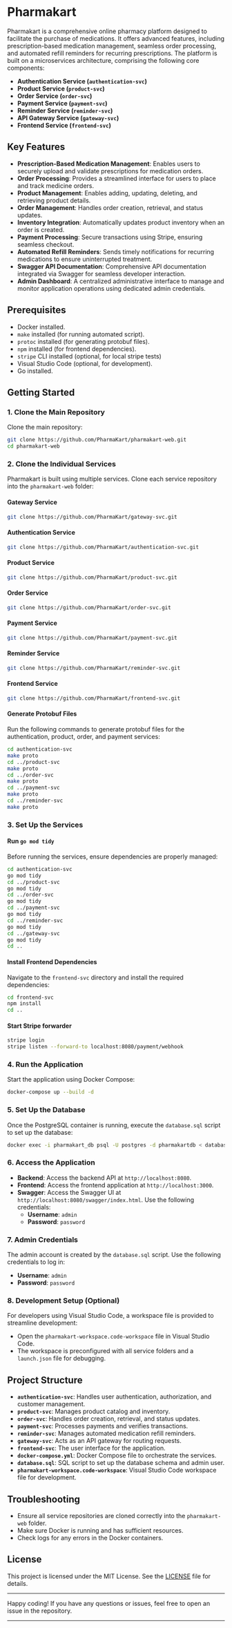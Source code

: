 # Pharmakart

Pharmakart is a comprehensive online pharmacy platform designed to facilitate the purchase of medications. It offers advanced features, including prescription-based medication management, seamless order processing, and automated refill reminders for recurring prescriptions. The platform is built on a microservices architecture, comprising the following core components:

- **Authentication Service (`authentication-svc`)**
- **Product Service (`product-svc`)**
- **Order Service (`order-svc`)**
- **Payment Service (`payment-svc`)**
- **Reminder Service (`reminder-svc`)**
- **API Gateway Service (`gateway-svc`)**
- **Frontend Service (`frontend-svc`)**

## Key Features
- **Prescription-Based Medication Management**: Enables users to securely upload and validate prescriptions for medication orders.
- **Order Processing**: Provides a streamlined interface for users to place and track medicine orders.
- **Product Management**: Enables adding, updating, deleting, and retrieving product details.
- **Order Management**: Handles order creation, retrieval, and status updates.
- **Inventory Integration**: Automatically updates product inventory when an order is created.
- **Payment Processing**: Secure transactions using Stripe, ensuring seamless checkout.
- **Automated Refill Reminders**: Sends timely notifications for recurring medications to ensure uninterrupted treatment.
- **Swagger API Documentation**: Comprehensive API documentation integrated via Swagger for seamless developer interaction.
- **Admin Dashboard**: A centralized administrative interface to manage and monitor application operations using dedicated admin credentials.

## Prerequisites
- Docker installed.
- `make` installed (for running automated script).
- `protoc` installed (for generating protobuf files).
- `npm` installed (for frontend dependencies).
- `stripe` CLI installed (optional, for local stripe tests)
- Visual Studio Code (optional, for development).
- Go installed.

## Getting Started

### 1. Clone the Main Repository
Clone the main repository:
```bash
git clone https://github.com/PharmaKart/pharmakart-web.git
cd pharmakart-web
```

### 2. Clone the Individual Services
Pharmakart is built using multiple services. Clone each service repository into the `pharmakart-web` folder:

#### Gateway Service
```bash
git clone https://github.com/PharmaKart/gateway-svc.git
```

#### Authentication Service
```bash
git clone https://github.com/PharmaKart/authentication-svc.git
```

#### Product Service
```bash
git clone https://github.com/PharmaKart/product-svc.git
```

#### Order Service
```bash
git clone https://github.com/PharmaKart/order-svc.git
```

#### Payment Service
```bash
git clone https://github.com/PharmaKart/payment-svc.git
```

#### Reminder Service
```bash
git clone https://github.com/PharmaKart/reminder-svc.git
```

#### Frontend Service
```bash
git clone https://github.com/PharmaKart/frontend-svc.git
```

#### Generate Protobuf Files
Run the following commands to generate protobuf files for the authentication, product, order, and payment services:
```bash
cd authentication-svc
make proto
cd ../product-svc
make proto
cd ../order-svc
make proto
cd ../payment-svc
make proto
cd ../reminder-svc
make proto
```

### 3. Set Up the Services
#### Run `go mod tidy`
Before running the services, ensure dependencies are properly managed:
```bash
cd authentication-svc
go mod tidy
cd ../product-svc
go mod tidy
cd ../order-svc
go mod tidy
cd ../payment-svc
go mod tidy
cd ../reminder-svc
go mod tidy
cd ../gateway-svc
go mod tidy
cd ..
```

#### Install Frontend Dependencies
Navigate to the `frontend-svc` directory and install the required dependencies:
```bash
cd frontend-svc
npm install
cd ..
```

#### Start Stripe forwarder
```bash
stripe login
stripe listen --forward-to localhost:8080/payment/webhook
```

### 4. Run the Application
Start the application using Docker Compose:
```bash
docker-compose up --build -d
```

### 5. Set Up the Database
Once the PostgreSQL container is running, execute the `database.sql` script to set up the database:
```bash
docker exec -i pharmakart_db psql -U postgres -d pharmakartdb < database.sql
```

### 6. Access the Application
- **Backend**: Access the backend API at `http://localhost:8080`.
- **Frontend**: Access the frontend application at `http://localhost:3000`.
- **Swagger**: Access the Swagger UI at `http://localhost:8080/swagger/index.html`. Use the following credentials:
  - **Username**: `admin`
  - **Password**: `password`

### 7. Admin Credentials
The admin account is created by the `database.sql` script. Use the following credentials to log in:
- **Username**: `admin`
- **Password**: `password`

### 8. Development Setup (Optional)
For developers using Visual Studio Code, a workspace file is provided to streamline development:
- Open the `pharmakart-workspace.code-workspace` file in Visual Studio Code.
- The workspace is preconfigured with all service folders and a `launch.json` file for debugging.

## Project Structure
- **`authentication-svc`**: Handles user authentication, authorization, and customer management.
- **`product-svc`**: Manages product catalog and inventory.
- **`order-svc`**: Handles order creation, retrieval, and status updates.
- **`payment-svc`**: Processes payments and verifies transactions.
- **`reminder-svc`**: Manages automated medication refill reminders.
- **`gateway-svc`**: Acts as an API gateway for routing requests.
- **`frontend-svc`**: The user interface for the application.
- **`docker-compose.yml`**: Docker Compose file to orchestrate the services.
- **`database.sql`**: SQL script to set up the database schema and admin user.
- **`pharmakart-workspace.code-workspace`**: Visual Studio Code workspace file for development.

## Troubleshooting
- Ensure all service repositories are cloned correctly into the `pharmakart-web` folder.
- Make sure Docker is running and has sufficient resources.
- Check logs for any errors in the Docker containers.

## License
This project is licensed under the MIT License. See the [LICENSE](LICENSE) file for details.

---

Happy coding! If you have any questions or issues, feel free to open an issue in the repository.

---

